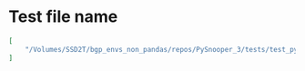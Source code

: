 # Test file name

```json
[
    "/Volumes/SSD2T/bgp_envs_non_pandas/repos/PySnooper_3/tests/test_pysnooper.py"
]
```
